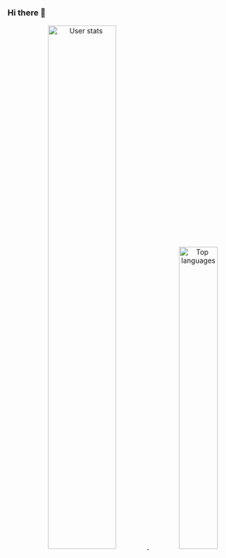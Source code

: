 ### Hi there 👋
<p align="center">
    <a href="https://github.com/anuraghazra/github-readme-stats">
        <img width="52%" src="https://github-readme-stats.yumdeb.top/api?username=zzwtsy&show_icons=true&theme=transparent"
            alt="User stats" />
        <img width="39.5%" src="https://github-readme-stats.yumdeb.top/api/top-langs/?count_private=true&username=zzwtsy&layout=compact&theme=transparent&langs_count=6&hide=kernel_xiaomi_alioth"
            alt="Top languages" />
     <a>
</p>
